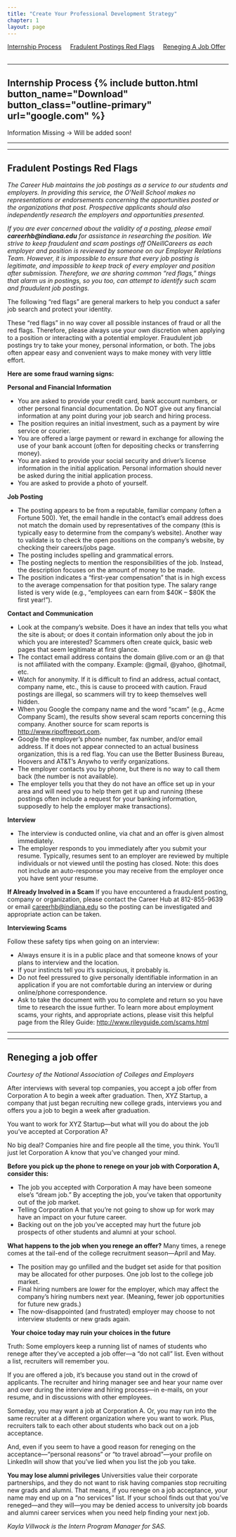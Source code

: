 ```yaml
---
title: "Create Your Professional Development Strategy"
chapter: 1
layout: page
---
```


[Internship Process](#internship-process) &nbsp; &nbsp;
[Fradulent Postings Red Flags](#fradulent-postins-red-flags) &nbsp; &nbsp;
[Reneging A Job Offer](#reneging-a-job-offer) &nbsp; &nbsp;

---
## Internship Process {% include button.html button_name="Download" button_class="outline-primary" url="google.com" %}

Information Missing -> Will be added soon! 

---
---
## Fradulent Postings Red Flags
_The Career Hub maintains the job postings as a service to our students and employers. In providing this service, the O’Neill School makes no representations or endorsements concerning the opportunities posted or the organizations that post. Prospective applicants should also independently research the employers and opportunities presented._ 

_If you are ever concerned about the validity of a posting, please email __careerhb@indiana.edu__ for assistance in researching the position. We strive to keep fraudulent and scam postings off ONeillCareers as each employer and position is reviewed by someone on our Employer Relations Team. However, it is impossible to ensure that every job posting is legitimate, and impossible to keep track of every employer and position after submission. Therefore, we are sharing common “red flags,” things that alarm us in postings, so you too, can attempt to identify such scam and fraudulent job postings._

The following “red flags” are general markers to help you conduct a safer job search and protect your identity. 

These “red flags” in no way cover all possible instances of fraud or all the red flags. Therefore, please always use your own discretion when applying to a position or interacting with a potential employer. Fraudulent job postings try to take your money, personal information, or both. The jobs often appear easy and convenient ways to make money with very little effort.

__Here are some fraud warning signs:__

__Personal and Financial Information__
* You are asked to provide your credit card, bank account numbers, or other personal financial documentation. Do NOT give out any financial information at any point during your job search and hiring process. 
* The position requires an initial investment, such as a payment by wire service or courier.
* You are offered a large payment or reward in exchange for allowing the use of your bank account (often for depositing checks or transferring money).
* You are asked to provide your social security and driver’s license information in the initial application. Personal information should never be asked during the initial application process.
* You are asked to provide a photo of yourself.

__Job Posting__
* The posting appears to be from a reputable, familiar company (often a Fortune 500). Yet, the email handle in the contact’s email address does not match the domain used by representatives of the company (this is typically easy to determine from the company’s website). Another way to validate is to check the open positions on the company’s website, by checking their careers/jobs page.
* The posting includes spelling and grammatical errors.
* The posting neglects to mention the responsibilities of the job. Instead, the description focuses on the amount of money to be made.
* The position indicates a “first-year compensation” that is in high excess to the average compensation for that position type. The salary range listed is very wide (e.g., “employees can earn from $40K – $80K the first year!”).

__Contact and Communication__
* Look at the company’s website. Does it have an index that tells you what the site is about; or does it contain information only about the job in which you are interested? Scammers often create quick, basic web pages that seem legitimate at first glance.
* The contact email address contains the domain @live.com or an @ that is not affiliated with the company. Example: @gmail, @yahoo, @hotmail, etc.
* Watch for anonymity. If it is difficult to find an address, actual contact, company name, etc., this is cause to proceed with caution. Fraud postings are illegal, so scammers will try to keep themselves well hidden.
* When you Google the company name and the word “scam” (e.g., Acme Company Scam), the results show several scam reports concerning this company. Another source for scam reports is http://www.ripoffreport.com.
* Google the employer’s phone number, fax number, and/or email address. If it does not appear connected to an actual business organization, this is a red flag. You can use the Better Business Bureau, Hoovers and AT&T’s Anywho to verify organizations.
* The employer contacts you by phone, but there is no way to call them back (the number is not available).
* The employer tells you that they do not have an office set up in your area and will need you to help them get it up and running (these postings often include a request for your banking information, supposedly to help the employer make transactions).

__Interview__
* The interview is conducted online, via chat and an offer is given almost immediately.
* The employer responds to you immediately after you submit your resume. Typically, resumes sent to an employer are reviewed by multiple individuals or not viewed until the posting has closed. Note: this does not include an auto-response you may receive from the employer once you have sent your resume.

__If Already Involved in a Scam__
If you have encountered a fraudulent posting, company or organization, please contact the Career Hub at 812-855-9639 or email careerhb@indiana.edu so the posting can be investigated and appropriate action can be taken.

__Interviewing Scams__

Follow these safety tips when going on an interview:
* Always ensure it is in a public place and that someone knows of your plans to interview and the location.
* If your instincts tell you it’s suspicious, it probably is.
* Do not feel pressured to give personally identifiable information in an application if you are not comfortable during an interview or during online/phone correspondence.
* Ask to take the document with you to complete and return so you have time to research the issue further. To learn more about employment scams, your rights, and appropriate actions, please visit this helpful page from the Riley Guide: http://www.rileyguide.com/scams.html


---
---
## Reneging a job offer

_Courtesy of the National Association of Colleges and Employers_
 
After interviews with several top companies, you accept a job offer from Corporation A to begin a week after graduation. Then, XYZ Startup, a company that just began recruiting new college grads, interviews you and offers you a job to begin a week after graduation.

You want to work for XYZ Startup—but what will you do about the job you’ve accepted at Corporation A?

No big deal? Companies hire and fire people all the time, you think. You’ll just let Corporation A know that you’ve changed your mind.

__Before you pick up the phone to renege on your job with Corporation A, consider this:__
* The job you accepted with Corporation A may have been someone else’s “dream job.” By accepting the job, you’ve taken that opportunity out of the job market.
* Telling Corporation A that you’re not going to show up for work may have an impact on your future career.
* Backing out on the job you’ve accepted may hurt the future job prospects of other students and alumni at your school.

__What happens to the job when you renege an offer?__
Many times, a renege comes at the tail-end of the college recruitment season—April and May.
* The position may go unfilled and the budget set aside for that position may be allocated for other purposes. One job lost to the college job market.
* Final hiring numbers are lower for the employer, which may affect the company’s hiring numbers next year. (Meaning, fewer job opportunities for future new grads.)
* The now-disappointed (and frustrated) employer may choose to not interview students or new grads again.

&nbsp;
__Your choice today may ruin your choices in the future__

Truth: Some employers keep a running list of names of students who renege after they’ve accepted a job offer—a “do not call” list. Even without a list, recruiters will remember you.

If you are offered a job, it’s because you stand out in the crowd of applicants. The recruiter and hiring manager see and hear your name over and over during the interview and hiring process—in e-mails, on your resume, and in discussions with other employees.

Someday, you may want a job at Corporation A. Or, you may run into the same recruiter at a different organization where you want to work. Plus, recruiters talk to each other about students who back out on a job acceptance.

And, even if you seem to have a good reason for reneging on the acceptance—“personal reasons” or “to travel abroad”—your profile on LinkedIn will show that you’ve lied when you list the job you take.

__You may lose alumni privileges__
Universities value their corporate partnerships, and they do not want to risk having companies stop recruiting new grads and alumni. That means, if you renege on a job acceptance, your name may end up on a “no services” list. If your school finds out that you’ve reneged—and they will—you may be denied access to university job boards and alumni career services when you need help finding your next job.

_Kayla Villwock is the Intern Program Manager for SAS._

